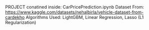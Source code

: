 PROJECT conatined inside: CarPricePrediction.ipynb
Dataset From: https://www.kaggle.com/datasets/nehalbirla/vehicle-dataset-from-cardekho
Algorithms Used: LightGBM, Linear Regression, Lasso (L1 Regularization)
